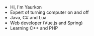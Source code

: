 - Hi, I'm Yaurkon
- Expert of turning computer on and off
- Java, C# and Lua
- Web developer (Vue.js and Spring)
- Learning C++ and PHP
